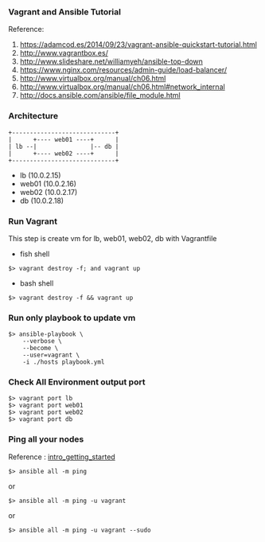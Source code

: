 ### Vagrant and Ansible Tutorial

Reference:   
1. https://adamcod.es/2014/09/23/vagrant-ansible-quickstart-tutorial.html  
2. http://www.vagrantbox.es/  
3. http://www.slideshare.net/williamyeh/ansible-top-down
4. https://www.nginx.com/resources/admin-guide/load-balancer/
5. http://www.virtualbox.org/manual/ch06.html
6. http://www.virtualbox.org/manual/ch06.html#network_internal
7. http://docs.ansible.com/ansible/file_module.html

### Architecture
```
+-----------------------------+
|      +---- web01 ----+      |
| lb --|               |-- db |
|      +---- web02 ----+      |
+-----------------------------+
```
* lb    (10.0.2.15)
* web01 (10.0.2.16)
* web02 (10.0.2.17)
* db    (10.0.2.18)

### Run Vagrant
This step is create vm for lb, web01, web02, db with Vagrantfile
* fish shell
```
$> vagrant destroy -f; and vagrant up
```
* bash shell
```
$> vagrant destroy -f && vagrant up
```
### Run only playbook to update vm
```
$> ansible-playbook \
    --verbose \
    --become \
    --user=vagrant \
    -i ./hosts playbook.yml
```

### Check All Environment output port
```
$> vagrant port lb
$> vagrant port web01
$> vagrant port web02
$> vagrant port db
```

### Ping all your nodes
 Reference : [intro_getting_started][1]
```
$> ansible all -m ping
```
or
```
$> ansible all -m ping -u vagrant
```
or
```
$> ansible all -m ping -u vagrant --sudo
```

[1]: http://docs.ansible.com/ansible/intro_getting_started.html
